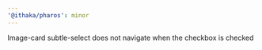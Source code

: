 ```yaml
---
'@ithaka/pharos': minor
---
```


Image-card subtle-select does not navigate when the checkbox is checked

